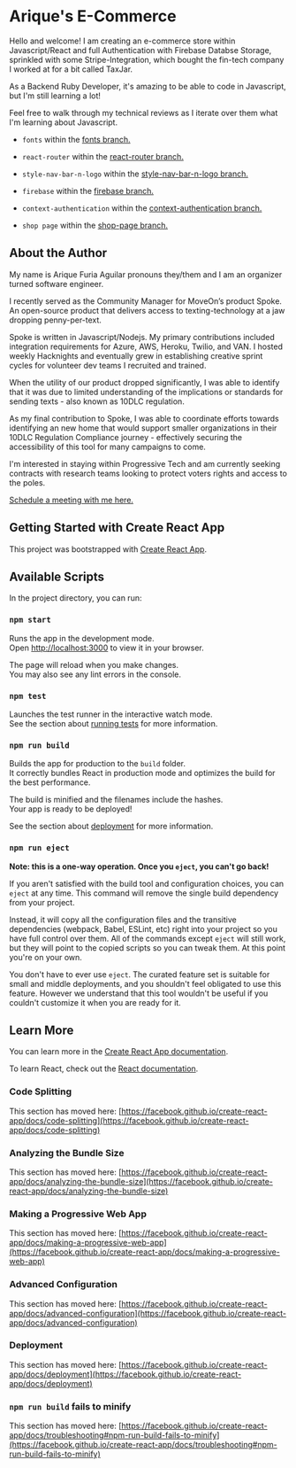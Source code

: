 # Arique's E-Commerce

Hello and welcome!  I am creating an e-commerce store within Javascript/React and full Authentication with Firebase Databse Storage, sprinkled with some Stripe-Integration, which bought the fin-tech company I worked at for a bit called TaxJar.

As a Backend Ruby Developer, it's amazing to be able to code in Javascript, but I'm still learning a lot!

Feel free to walk through my technical reviews as I iterate over them what I'm learning about Javascript.

- `fonts` within the [fonts branch.](https://github.com/Arique1104/arique-ecommerce/pull/1)

- `react-router` within the [react-router branch.](https://github.com/Arique1104/arique-ecommerce/pull/2)

- `style-nav-bar-n-logo` within the [style-nav-bar-n-logo branch.](https://github.com/Arique1104/arique-ecommerce/pull/3)

- `firebase` within the [firebase branch.](https://github.com/Arique1104/arique-ecommerce/pull/4)

- `context-authentication` within the [context-authentication branch.](https://github.com/Arique1104/arique-ecommerce/pull/5)

- `shop page` within the [shop-page branch.](https://github.com/Arique1104/arique-ecommerce/pull/6)



## About the Author
My name is Arique Furia Aguilar pronouns they/them and I am an organizer turned software engineer.

I recently served as the Community Manager for MoveOn’s product Spoke. An open-source product that delivers access to texting-technology at a jaw dropping penny-per-text.

Spoke is written in Javascript/Nodejs.  My primary contributions included integration requirements for Azure, AWS, Heroku, Twilio, and VAN.  I hosted weekly Hacknights and eventually grew in establishing creative sprint cycles for volunteer dev teams I recruited and trained.

When the utility of our product dropped significantly, I was able to identify that it was due to limited understanding of the implications or standards for sending texts - also known as 10DLC regulation.  

As my final contribution to Spoke, I was able to coordinate efforts towards identifying an new home that would support smaller organizations in their 10DLC Regulation Compliance journey - effectively securing the accessibility of this tool for many campaigns to come. 

I'm interested in staying within Progressive Tech and am currently seeking contracts with research teams looking to protect voters rights and access to the poles.

[Schedule a meeting with me here.](https://calendly.com/mama-furia)

## Getting Started with Create React App

This project was bootstrapped with [Create React App](https://github.com/facebook/create-react-app).

## Available Scripts

In the project directory, you can run:

### `npm start`

Runs the app in the development mode.\
Open [http://localhost:3000](http://localhost:3000) to view it in your browser.

The page will reload when you make changes.\
You may also see any lint errors in the console.

### `npm test`

Launches the test runner in the interactive watch mode.\
See the section about [running tests](https://facebook.github.io/create-react-app/docs/running-tests) for more information.

### `npm run build`

Builds the app for production to the `build` folder.\
It correctly bundles React in production mode and optimizes the build for the best performance.

The build is minified and the filenames include the hashes.\
Your app is ready to be deployed!

See the section about [deployment](https://facebook.github.io/create-react-app/docs/deployment) for more information.

### `npm run eject`

**Note: this is a one-way operation. Once you `eject`, you can't go back!**

If you aren't satisfied with the build tool and configuration choices, you can `eject` at any time. This command will remove the single build dependency from your project.

Instead, it will copy all the configuration files and the transitive dependencies (webpack, Babel, ESLint, etc) right into your project so you have full control over them. All of the commands except `eject` will still work, but they will point to the copied scripts so you can tweak them. At this point you're on your own.

You don't have to ever use `eject`. The curated feature set is suitable for small and middle deployments, and you shouldn't feel obligated to use this feature. However we understand that this tool wouldn't be useful if you couldn't customize it when you are ready for it.

## Learn More

You can learn more in the [Create React App documentation](https://facebook.github.io/create-react-app/docs/getting-started).

To learn React, check out the [React documentation](https://reactjs.org/).

### Code Splitting

This section has moved here: [https://facebook.github.io/create-react-app/docs/code-splitting](https://facebook.github.io/create-react-app/docs/code-splitting)

### Analyzing the Bundle Size

This section has moved here: [https://facebook.github.io/create-react-app/docs/analyzing-the-bundle-size](https://facebook.github.io/create-react-app/docs/analyzing-the-bundle-size)

### Making a Progressive Web App

This section has moved here: [https://facebook.github.io/create-react-app/docs/making-a-progressive-web-app](https://facebook.github.io/create-react-app/docs/making-a-progressive-web-app)

### Advanced Configuration

This section has moved here: [https://facebook.github.io/create-react-app/docs/advanced-configuration](https://facebook.github.io/create-react-app/docs/advanced-configuration)

### Deployment

This section has moved here: [https://facebook.github.io/create-react-app/docs/deployment](https://facebook.github.io/create-react-app/docs/deployment)

### `npm run build` fails to minify

This section has moved here: [https://facebook.github.io/create-react-app/docs/troubleshooting#npm-run-build-fails-to-minify](https://facebook.github.io/create-react-app/docs/troubleshooting#npm-run-build-fails-to-minify)
